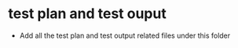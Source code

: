 # test plan and test ouput

* Add all the test plan and test output related files under this folder
